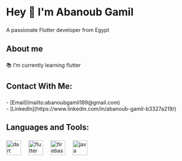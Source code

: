 <h1 align="left">Hey 👋 I'm Abanoub Gamil</h1>

###

<p align="left">A passionate Flutter developer from Egypt</p>

###

<h2 align="left">About me</h2>

###

<p align="left">📚  I’m currently learning flutter</p>

###

<h2 align="left">Contact With Me:</h2>

###

<p align="left">- [Email](mailto:abanoubgamil189@gmail.com) <br>- [LinkedIn](https://www.linkedin.com/in/abanoub-gamil-b3327a219/)</p>

###

<h2 align="left">Languages and Tools:</h2>

###

<div align="left">
  <img src="https://cdn.jsdelivr.net/gh/devicons/devicon/icons/dart/dart-original.svg" height="40" alt="dart logo"  />
  <img width="12" />
  <img src="https://cdn.jsdelivr.net/gh/devicons/devicon/icons/flutter/flutter-original.svg" height="40" alt="flutter logo"  />
  <img width="12" />
  <img src="https://cdn.jsdelivr.net/gh/devicons/devicon/icons/firebase/firebase-plain.svg" height="40" alt="firebase logo"  />
  <img width="12" />
  <img src="https://cdn.jsdelivr.net/gh/devicons/devicon/icons/java/java-original.svg" height="40" alt="java logo"  />
</div>

###
